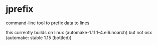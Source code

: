 # jprefix
command-line tool to prefix data to lines

this currently builds on linux (automake-1.11.1-4.el6.noarch)
but not osx (automake: stable 1.15 (bottled))
